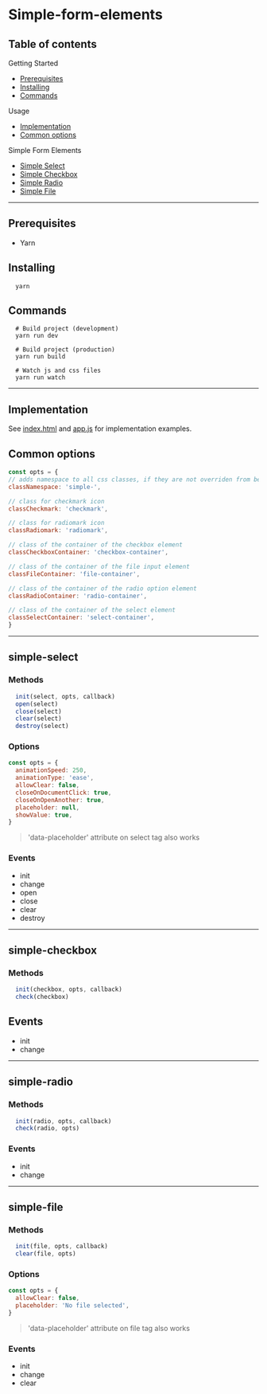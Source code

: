 # Simple-form-elements

## Table of contents

Getting Started
- [Prerequisites](#prerequisites)
- [Installing](#installing)
- [Commands](#commands)

Usage
- [Implementation](#implementation)
- [Common options](#common-options)

Simple Form Elements
- [Simple Select](#simple-select)
- [Simple Checkbox](#simple-checkbox)
- [Simple Radio](#simple-radio)
- [Simple File](#simple-file)

___

## Prerequisites

  * Yarn

## Installing

```shell
  yarn
```

## Commands

```shell
  # Build project (development)
  yarn run dev

  # Build project (production)
  yarn run build

  # Watch js and css files
  yarn run watch
```
___

## Implementation

See [index.html](index.html) and [app.js](app.js) for implementation examples.

## Common options

```js
const opts = {
// adds namespace to all css classes, if they are not overriden from below
classNamespace: 'simple-',

// class for checkmark icon
classCheckmark: 'checkmark',

// class for radiomark icon
classRadiomark: 'radiomark',

// class of the container of the checkbox element
classCheckboxContainer: 'checkbox-container',

// class of the container of the file input element
classFileContainer: 'file-container',

// class of the container of the radio option element
classRadioContainer: 'radio-container',

// class of the container of the select element
classSelectContainer: 'select-container',
}
```

___

## simple-select

### Methods

```js
  init(select, opts, callback)
  open(select)
  close(select)
  clear(select)
  destroy(select)
```

### Options

```js
const opts = {
  animationSpeed: 250,
  animationType: 'ease',
  allowClear: false,
  closeOnDocumentClick: true,
  closeOnOpenAnother: true,
  placeholder: null,
  showValue: true,
}
```

> 'data-placeholder' attribute on select tag also works

### Events

  * init
  * change
  * open
  * close
  * clear
  * destroy

___

## simple-checkbox

### Methods

```js
  init(checkbox, opts, callback)
  check(checkbox)
```

## Events

  * init
  * change

___

## simple-radio

### Methods

```js
  init(radio, opts, callback)
  check(radio, opts)
```

### Events

  * init
  * change

___

## simple-file

### Methods

```js
  init(file, opts, callback)
  clear(file, opts)
```

### Options

```js
const opts = {
  allowClear: false,
  placeholder: 'No file selected',
}
```

> 'data-placeholder' attribute on file tag also works

### Events
  * init
  * change
  * clear
